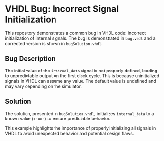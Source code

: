 # VHDL Bug: Incorrect Signal Initialization

This repository demonstrates a common bug in VHDL code: incorrect initialization of internal signals.  The bug is demonstrated in `bug.vhdl` and a corrected version is shown in `bugSolution.vhdl`.

## Bug Description

The initial value of the `internal_data` signal is not properly defined, leading to unpredictable output on the first clock cycle.  This is because uninitialized signals in VHDL can assume any value. The default value is undefined and may vary depending on the simulator.

## Solution

The solution, presented in `bugSolution.vhdl`, initializes `internal_data` to a known value (`x"00"`) to ensure predictable behavior.

This example highlights the importance of properly initializing all signals in VHDL to avoid unexpected behavior and potential design flaws. 

